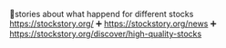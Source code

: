 




📓stories about what happend for different stocks   
https://stockstory.org/ ➕ https://stockstory.org/news ➕ https://stockstory.org/discover/high-quality-stocks      

